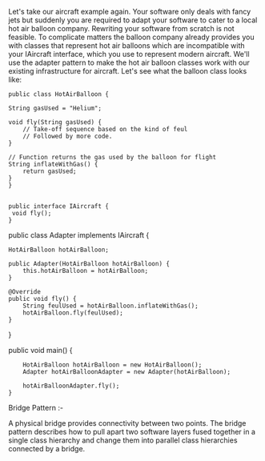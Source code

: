 Let's take our aircraft example again. Your software only deals with fancy jets but suddenly you are required to adapt your software to cater to a local hot air balloon company. Rewriting your software from scratch is not feasible. To complicate matters the balloon company already provides you with classes that represent hot air balloons which are incompatible with your IAircraft interface, which you use to represent modern aircraft. We'll use the adapter pattern to make the hot air balloon classes work with our existing infrastructure for aircraft. Let's see what the balloon class looks like:

    public class HotAirBalloon {

    String gasUsed = "Helium";

    void fly(String gasUsed) {
        // Take-off sequence based on the kind of feul
        // Followed by more code.  
    }

    // Function returns the gas used by the balloon for flight
    String inflateWithGas() {
        return gasUsed;
    }
    }

    
    public interface IAircraft {
     void fly();
    }
 
public class Adapter implements IAircraft {

    HotAirBalloon hotAirBalloon;

    public Adapter(HotAirBalloon hotAirBalloon) {
        this.hotAirBalloon = hotAirBalloon;
    }

    @Override
    public void fly() {
        String feulUsed = hotAirBalloon.inflateWithGas();
        hotAirBalloon.fly(feulUsed);
    }
}  

 public void main() {

        HotAirBalloon hotAirBalloon = new HotAirBalloon();
        Adapter hotAirBalloonAdapter = new Adapter(hotAirBalloon);
        
        hotAirBalloonAdapter.fly();
    }  
    
Bridge Pattern :-

A physical bridge provides connectivity between two points. The bridge pattern describes how to pull apart two software layers fused together in a single class hierarchy and change them into parallel class hierarchies connected by a bridge.



    
